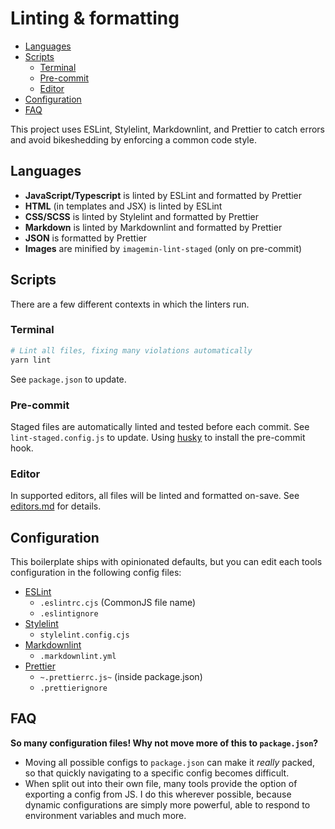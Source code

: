 # Linting & formatting

- [Languages](#languages)
- [Scripts](#scripts)
  - [Terminal](#terminal)
  - [Pre-commit](#pre-commit)
  - [Editor](#editor)
- [Configuration](#configuration)
- [FAQ](#faq)

This project uses ESLint, Stylelint, Markdownlint, and Prettier to catch errors and avoid bikeshedding by enforcing a common code style.

## Languages

- **JavaScript/Typescript** is linted by ESLint and formatted by Prettier
- **HTML** (in templates and JSX) is linted by ESLint
- **CSS/SCSS** is linted by Stylelint and formatted by Prettier
- **Markdown** is linted by Markdownlint and formatted by Prettier
- **JSON** is formatted by Prettier
- **Images** are minified by `imagemin-lint-staged` (only on pre-commit)

## Scripts

There are a few different contexts in which the linters run.

### Terminal

```bash
# Lint all files, fixing many violations automatically
yarn lint
```

See `package.json` to update.

### Pre-commit

Staged files are automatically linted and tested before each commit. See `lint-staged.config.js` to update. Using [husky](https://typicode.github.io/husky/#/?id=features) to install the pre-commit hook.

### Editor

In supported editors, all files will be linted and formatted on-save. See [editors.md](editors.md) for details.

## Configuration

This boilerplate ships with opinionated defaults, but you can edit each tools configuration in the following config files:

- [ESLint](https://eslint.org/docs/user-guide/configuring)
  - `.eslintrc.cjs` (CommonJS file name)
  - `.eslintignore`
- [Stylelint](https://stylelint.io/user-guide/configuration/)
  - `stylelint.config.cjs`
- [Markdownlint](https://github.com/markdownlint/markdownlint/blob/master/docs/configuration.md)
  - `.markdownlint.yml`
- [Prettier](https://prettier.io/docs/en/configuration.html)
  - `~.prettierrc.js~` (inside package.json)
  - `.prettierignore`

## FAQ

**So many configuration files! Why not move more of this to `package.json`?**

- Moving all possible configs to `package.json` can make it _really_ packed, so that quickly navigating to a specific config becomes difficult.
- When split out into their own file, many tools provide the option of exporting a config from JS. I do this wherever possible, because dynamic configurations are simply more powerful, able to respond to environment variables and much more.

